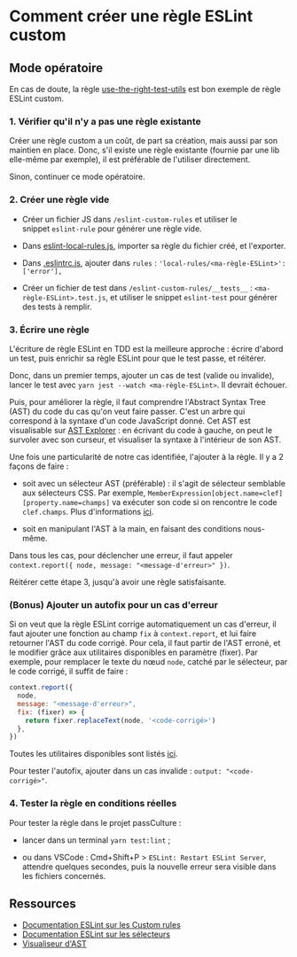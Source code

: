 # Comment créer une règle ESLint custom

## Mode opératoire

En cas de doute, la règle [use-the-right-test-utils](../../../eslint-custom-rules/use-the-right-test-utils.js) est bon exemple de règle ESLint custom.

### 1. Vérifier qu'il n'y a pas une règle existante

Créer une règle custom a un coût, de part sa création, mais aussi par son maintien en place. Donc, s'il existe une règle existante (fournie par une lib elle-même par exemple), il est préférable de l'utiliser directement.

Sinon, continuer ce mode opératoire.

### 2. Créer une règle vide

- Créer un fichier JS dans `/eslint-custom-rules` et utiliser le snippet `eslint-rule` pour générer une règle vide.

- Dans [eslint-local-rules.js](../../../eslint-local-rules.js), importer sa règle du fichier créé, et l'exporter.

- Dans [.eslintrc.js](../../../.eslintrc.js), ajouter dans `rules` : `'local-rules/<ma-règle-ESLint>': ['error'],`

- Créer un fichier de test dans `/eslint-custom-rules/__tests__` : `<ma-règle-ESLint>.test.js`, et utiliser le snippet `eslint-test` pour générer des tests à remplir.

### 3. Écrire une règle

L'écriture de règle ESLint en TDD est la meilleure approche : écrire d'abord un test, puis enrichir sa règle ESLint pour que le test passe, et réitérer.

Donc, dans un premier temps, ajouter un cas de test (valide ou invalide), lancer le test avec `yarn jest --watch <ma-règle-ESLint>`. Il devrait échouer.

Puis, pour améliorer la règle, il faut comprendre l'Abstract Syntax Tree (AST) du code du cas qu'on veut faire passer. C'est un arbre qui correspond à la syntaxe d'un code JavaScript donné. Cet AST est visualisable sur [AST Explorer](https://astexplorer.net/) : en écrivant du code à gauche, on peut le survoler avec son curseur, et visualiser la syntaxe à l'intérieur de son AST.

Une fois une particularité de notre cas identifiée, l'ajouter à la règle. Il y a 2 façons de faire :

- soit avec un sélecteur AST (préférable) : il s'agit de sélecteur semblable aux sélecteurs CSS.
  Par exemple, `MemberExpression[object.name=clef][property.name=champs]` va exécuter son code si on rencontre le code `clef.champs`.
  Plus d'informations [ici](https://eslint.org/docs/latest/extend/selectors#what-syntax-can-selectors-have).

- soit en manipulant l'AST à la main, en faisant des conditions nous-même.

Dans tous les cas, pour déclencher une erreur, il faut appeler `context.report({ node, message: "<message-d'erreur>" })`.

Réitérer cette étape 3, jusqu'à avoir une règle satisfaisante.

### (Bonus) Ajouter un autofix pour un cas d'erreur

Si on veut que la règle ESLint corrige automatiquement un cas d'erreur, il faut ajouter une fonction au champ `fix` à `context.report`, et lui faire retourner l'AST du code corrigé. Pour cela, il faut partir de l'AST erroné, et le modifier grâce aux utilitaires disponibles en paramètre (fixer). Par exemple, pour remplacer le texte du nœud `node`, catché par le sélecteur, par le code corrigé, il suffit de faire :

```js
context.report({
  node,
  message: "<message-d'erreur>",
  fix: (fixer) => {
    return fixer.replaceText(node, '<code-corrigé>')
  },
})
```

Toutes les utilitaires disponibles sont listés [ici](https://eslint.org/docs/latest/extend/custom-rules#applying-fixes).

Pour tester l'autofix, ajouter dans un cas invalide : `output: "<code-corrigé>"`.

### 4. Tester la règle en conditions réelles

Pour tester la règle dans le projet passCulture :

- lancer dans un terminal `yarn test:lint` ;

- ou dans VSCode : Cmd+Shift+P > `ESLint: Restart ESLint Server`, attendre quelques secondes, puis la nouvelle erreur sera visible dans les fichiers concernés.

## Ressources

- [Documentation ESLint sur les Custom rules](https://eslint.org/docs/latest/extend/custom-rules)
- [Documentation ESLint sur les sélecteurs](https://eslint.org/docs/latest/extend/selectors)
- [Visualiseur d'AST](https://astexplorer.net/)
